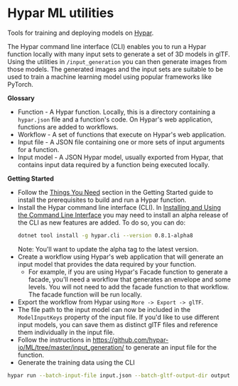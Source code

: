 # Hypar ML utilities

Tools for training and deploying models on [Hypar](https://hypar.io).

The Hypar command line interface (CLI) enables you to run a Hypar function locally with many input sets to generate a set of 3D models in glTF. Using the utilities in `/input_generation` you can then generate images from those models. The generated images and the input sets are suitable to be used to train a machine learning model using popular frameworks like PyTorch.

**Glossary**
- Function - A Hypar function. Locally, this is a directory containing a `hypar.json` file and a function's code. On Hypar's web application, functions are added to workflows.
- Workflow - A set of functions that execute on Hypar's web application.
- Input file - A JSON file containing one or more sets of input arguments for a function.
- Input model - A JSON Hypar model, usually exported from Hypar, that contains input data required by a function being executed locally.

**Getting Started**
- Follow the [Things You Need](https://hypar-io.github.io/Elements/C-Sharp.html#things-youll-need) section in the Getting Started guide to install the prerequisites to build and run a Hypar function.
- Install the Hypar command line interface (CLI). In [Installing and Using the Command Line Interface](https://hypar-io.github.io/Elements/C-Sharp.html#installing-and-using-the-hypar-command-line-interface-cli) you may need to install an alpha release of the CLI as new features are added. To do so, you can do:
  ```bash
  dotnet tool install -g hypar.cli --version 0.8.1-alpha8
  ```
  Note: You'll want to update the alpha tag to the latest version.
- Create a workflow using Hypar's web application that will generate an input model that provides the data required by your function. 
  - For example, if you are using Hypar's Facade function to generate a facade, you'll need a workflow that generates an envelope and some levels. You will not need to add the facade function to that workflow. The facade function will be run locally.
- Export the workflow from Hypar using `More -> Export -> glTF`.
- The file path to the input model can now be included in the `ModelInputKeys` property of the input file. If you'd like to use different input models, you can save them as distinct glTF files and reference them individually in the input file.
- Follow the instructions in https://github.com/hypar-io/ML/tree/master/input_generation/ to generate an input file for the function.
- Generate the training data using the CLI
```bash
hypar run --batch-input-file input.json --batch-gltf-output-dir output
```
